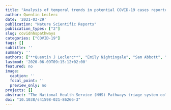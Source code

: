 ```yaml
---
title: "Analysis of temporal trends in potential COVID-19 cases reported through NHS Pathways England"
author: Quentin Leclerc
date: '2021-03-29'
publication: "Nature Scientific Reports"
publication_types: ["2"]
slug: covidnhspathways
categories: ["COVID-19"]
tags: []
subtitle: ''
summary: ''
authors: ["**Quentin J Leclerc**", "Emily Nightingale", "Sam Abbott", "CMMID COVID-19 Working Group", "Thibaut Jombart"]
lastmod: '2020-06-09T09:15:12+02:00'
featured: no
image:
  caption: ''
  focal_point: ''
  preview_only: no
projects: []
abstract: "The National Health Service (NHS) Pathways triage system collates data on enquiries to 111 and 999 services in England. Since the 18th of March 2020, these data have been made publically available for potential COVID-19 symptoms self-reported by members of the public. Trends in such reports over time are likely to reflect behaviour of the ongoing epidemic within the wider community, potentially capturing valuable information across a broader severity profile of cases than hospital admission data. We present a fully reproducible analysis of temporal trends in NHS Pathways reports until 14th May 2020, nationally and regionally, and demonstrate that rates of growth/decline and effective reproduction number estimated from these data may be useful in monitoring transmission. This is a particularly pressing issue as lockdown restrictions begin to be lifted and evidence of disease resurgence must be constantly reassessed. We further assess the correlation between NHS Pathways reports and a publicly available NHS dataset of COVID-19-associated deaths in England, finding that enquiries to 111/999 were strongly associated with daily deaths reported 16 days later. Our results highlight the potential of NHS Pathways as the basis of an early warning system. However, this dataset relies on self-reported symptoms, which are at risk of being severely biased. Further detailed work is therefore necessary to investigate potential behavioural issues which might otherwise explain our conclusions."
doi: "10.1038/s41598-021-86266-3"
---
```

